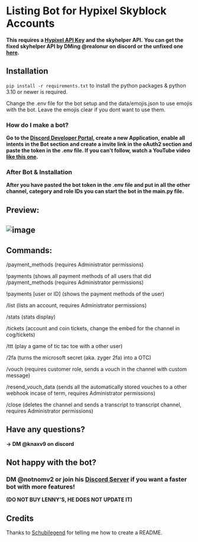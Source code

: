# Listing Bot for Hypixel Skyblock Accounts
**This requires a [Hypixel API Key](https://developer.hypixel.net) **and** the skyhelper API.** 
**You can get the fixed skyhelper API by DMing @realonur on discord or the unfixed one [here](https://github.com/Altpapier/SkyHelperAPI/blob/master/README.md).** 

## Installation 
`pip install -r requirements.txt` to install the python packages & python 3.10 or newer is required.

Change the .env file for the bot setup and the data/emojis.json to use emojis with the bot. Leave the emojis clear if you dont want to use them. 

### How do I make a bot?
**Go to the [Discord Developer Portal](https://discord.com/developers/applications), create a new Application, enable all intents in the Bot section and create a invite link in the oAuth2 section and paste the token in the .env file. If you can't follow, watch a YouTube video [like this one](https://www.youtube.com/watch?v=zrNloK9b1ro).**

### After Bot & Installation 
**After you have pasted the bot token in the .env file and put in all the other channel, category and role IDs you can start the bot in the main.py file.** 

## Preview:
## ![image](https://github.com/Knirx/uwuDaddySchubilegend/assets/147601199/ebe9569f-8431-48c4-a88a-938648718073)

## Commands:

/payment_methods (requires Administrator permissions)

!payments (shows all payment methods of all users that did /payment_methods (requires Administrator permissions)

!payments [user or ID] (shows the payment methods of the user)

/list (lists an account, requires Administrator permissions)

/stats (stats display)

/tickets (account and coin tickets, change the embed for the channel in cog/tickets)

/ttt (play a game of tic tac toe with a other user)

/2fa (turns the microsoft secret (aka. zyger 2fa) into a OTC)

/vouch (requires customer role, sends a vouch in the channel with custom message)

/resend_vouch_data (sends all the automatically stored vouches to a other webhook incase of term, requires Administrator permissions)

/close (deletes the channel and sends a transcript to transcript channel, requires Administrator permissions)

## Have any questions?
**-> DM @knaxv9 on discord**

## Not happy with the bot?
### DM @notnomv2 or join his [Discord Server](https://discord.gg/noms) if you want a faster bot with more features!
**(DO NOT BUY LENNY'S, HE DOES NOT UPDATE IT)**

## Credits
Thanks to [Schubilegend](https://github.com/Schubilegend) for telling me how to create a README.


